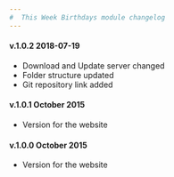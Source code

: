 ```yaml
---
#  This Week Birthdays module changelog
---
```

<h4>v.1.0.2 2018-07-19</h4>
<ul>
<li>Download and Update server changed</li>
<li>Folder structure updated</li>
<li>Git repository link added</li>
</ul>

<h4>v.1.0.1 October 2015</h4>
<ul>
<li>Version for the website</li>
</ul>

<h4>v.1.0.0 October 2015</h4>
<ul>
<li>Version for the website</li>
</ul>
